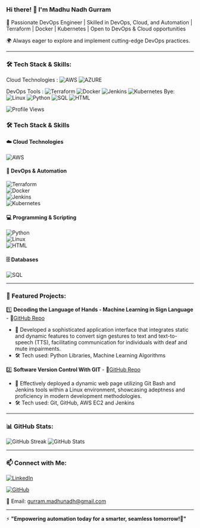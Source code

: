 ### Hi there! 👋 I'm Madhu Nadh Gurram

🚀 Passionate DevOps Engineer | Skilled in DevOps, Cloud, and Automation | Terraform | Docker | Kubernetes | Open to DevOps & Cloud opportunities

🌍 Always eager to explore and implement cutting-edge DevOps practices.

---
### 🛠 Tech Stack & Skills:

Cloud Technologies : ![AWS](https://img.shields.io/badge/AWS-232F3E?style=for-the-badge&logo=amazonaws&logoColor=white)
                     ![AZURE](https://img.shields.io/badge/AWS-232F3E?style=for-the-badge&logo=microsoftazure&logoColor=white)

DevOps Tools : ![Terraform](https://img.shields.io/badge/Terraform-7B42BC?style=for-the-badge&logo=terraform&logoColor=white)
![Docker](https://img.shields.io/badge/Docker-2496ED?style=for-the-badge&logo=docker&logoColor=white)
![Jenkins](https://img.shields.io/badge/Jenkins-D24939?style=for-the-badge&logo=jenkins&logoColor=white)
![Kubernetes](https://img.shields.io/badge/Kubernetes-326CE5?style=for-the-badge&logo=kubernetes&logoColor=white)
Bye:  ![Linux](https://img.shields.io/badge/Linux-FCC624?style=for-the-badge&logo=linux&logoColor=black)
![Python](https://img.shields.io/badge/Python-FCC624?style=for-the-badge&logo=python&logoColor=black) 
![SQL](https://img.shields.io/badge/SQL-4479A1?style=for-the-badge&logo=mysql&logoColor=white)
![HTML](https://img.shields.io/badge/HTML5-E34F26?style=for-the-badge&logo=html5&logoColor=white)


![Profile Views](https://komarev.com/ghpvc/?username=madhunadhgurram&color=blue&style=for-the-badge)



### 🛠 Tech Stack & Skills  

#### ☁️ Cloud Technologies  
![AWS](https://img.shields.io/badge/AWS-232F3E?style=for-the-badge&logo=amazonaws&logoColor=white)  

#### 🔧 DevOps & Automation  
![Terraform](https://img.shields.io/badge/Terraform-7B42BC?style=for-the-badge&logo=terraform&logoColor=white)  
![Docker](https://img.shields.io/badge/Docker-2496ED?style=for-the-badge&logo=docker&logoColor=white)  
![Jenkins](https://img.shields.io/badge/Jenkins-D24939?style=for-the-badge&logo=jenkins&logoColor=white)  
![Kubernetes](https://img.shields.io/badge/Kubernetes-326CE5?style=for-the-badge&logo=kubernetes&logoColor=white)  

#### 💻 Programming & Scripting  
![Python](https://img.shields.io/badge/Python-3776AB?style=for-the-badge&logo=python&logoColor=white)  
![Linux](https://img.shields.io/badge/Linux-FCC624?style=for-the-badge&logo=linux&logoColor=black)  
![HTML](https://img.shields.io/badge/HTML5-E34F26?style=for-the-badge&logo=html5&logoColor=white)  

#### 🗄️ Databases  
![SQL](https://img.shields.io/badge/SQL-4479A1?style=for-the-badge&logo=mysql&logoColor=white)  



---

### 📌 Featured Projects:

1️⃣ **Decoding the Language of Hands - Machine Learning in Sign Language** - 🔗[GitHub Repo](https://github.com/MadhunadhGurram/Decoding_the_Language_of_Hands-SignLanguage)
   - 🌟 Developed a sophisticated application interface that integrates static and dynamic features to convert sign gestures to text and text-to-speech (TTS), facilitating communication for individuals with deaf and mute impairments.
   - 🛠 Tech used: Python Libraries, Machine Learning Algorithms

2️⃣ **Software Version Control With GIT** - 🔗[GitHub Repo](https://github.com/MadhunadhGurram/Software_Version_Control_With_Git) 
   - 🌟 Effectively deployed a dynamic web page utilizing Git Bash and Jenkins tools within a Linux environment, showcasing adeptness and proficiency in modern development methodologies.
   - 🛠 Tech used: Git, GitHub, AWS EC2 and Jenkins

---

### 📊 GitHub Stats:

![GitHub Streak](https://github-readme-streak-stats.herokuapp.com/?user=madhunadhgurram&theme=tokyonight)
![GitHub Stats](https://github-readme-stats.vercel.app/api?username=madhunadhgurram&show_icons=true&theme=tokyonight)

---

### 📫 Connect with Me:

[![LinkedIn](https://img.shields.io/badge/LinkedIn-0A66C2?style=for-the-badge&logo=linkedin&logoColor=white)](http://www.linkedin.com/in/madhunadh-gurram-51141420a)  

[![GitHub](https://img.shields.io/badge/GitHub-181717?style=for-the-badge&logo=github&logoColor=white)](https://github.com/madhunadhgurram)  

📧 Email: gurram.madhunadh@gmail.com

---

⚡ **"Empowering automation today for a smarter, seamless tomorrow!🚀"**
